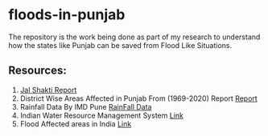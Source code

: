 # floods-in-punjab
The repository is the work being done as part of my research to understand how the states like Punjab can be saved from Flood Like Situations.

## Resources:

1. [Jal Shakti Report]([https://www.jalshakti-dowr.gov.in/static/uploads/2024/05/fc00cd887135cf39b2005ccf1539e0e5.pdf])
2. District Wise Areas Affected in Punjab From (1969-2020) Report
[Report]([https://www.data.gov.in/resource/district-wise-area-affected-punjab-1969-2020-april-march])
3. Rainfall Data By IMD Pune 
[RainFall Data]([[https://imdpune.gov.in/cmpg/Griddata/Rainfall_25_NetCDF.html])
4. Indian Water Resource Management System
[Link]([https://indiawris.gov.in/wris/#/])
5. Flood Affected areas in India
[Link]([https://ndem.nrsc.gov.in/documents/downloads/Flood%20Affected%20Area%20%20Atlas%20of%20India%20-Satellite%20based%20study.pdf?utm_source=chatgpt.com])
